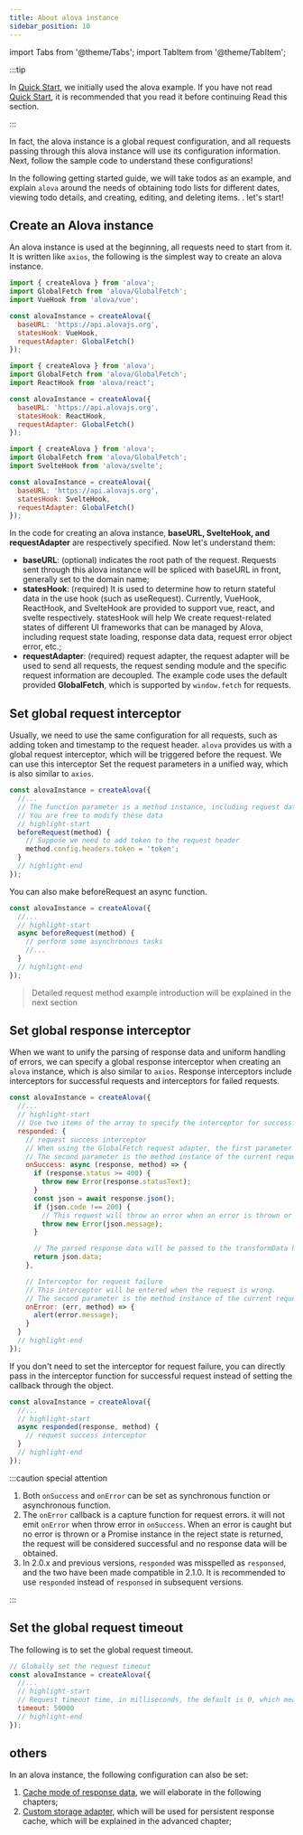 ```yaml
---
title: About alova instance
sidebar_position: 10
---
```


import Tabs from '@theme/Tabs';
import TabItem from '@theme/TabItem';

:::tip

In [Quick Start](/get-started/quick-start), we initially used the alova example. If you have not read [Quick Start](/get-started/quick-start), it is recommended that you read it before continuing Read this section.

:::

In fact, the alova instance is a global request configuration, and all requests passing through this alova instance will use its configuration information. Next, follow the sample code to understand these configurations!

In the following getting started guide, we will take todos as an example, and explain `alova` around the needs of obtaining todo lists for different dates, viewing todo details, and creating, editing, and deleting items. . let's start!

## Create an Alova instance

An alova instance is used at the beginning, all requests need to start from it. It is written like `axios`, the following is the simplest way to create an alova instance.

<Tabs groupId="framework">
<TabItem value="1" label="vue">

```javascript
import { createAlova } from 'alova';
import GlobalFetch from 'alova/GlobalFetch';
import VueHook from 'alova/vue';

const alovaInstance = createAlova({
  baseURL: 'https://api.alovajs.org',
  statesHook: VueHook,
  requestAdapter: GlobalFetch()
});
```

</TabItem>
<TabItem value="2" label="react">

```javascript
import { createAlova } from 'alova';
import GlobalFetch from 'alova/GlobalFetch';
import ReactHook from 'alova/react';

const alovaInstance = createAlova({
  baseURL: 'https://api.alovajs.org',
  statesHook: ReactHook,
  requestAdapter: GlobalFetch()
});
```

</TabItem>
<TabItem value="3" label="svelte">

```javascript
import { createAlova } from 'alova';
import GlobalFetch from 'alova/GlobalFetch';
import SvelteHook from 'alova/svelte';

const alovaInstance = createAlova({
  baseURL: 'https://api.alovajs.org',
  statesHook: SvelteHook,
  requestAdapter: GlobalFetch()
});
```

</TabItem>
</Tabs>

In the code for creating an alova instance, **baseURL, SvelteHook, and requestAdapter** are respectively specified. Now let's understand them:

- **baseURL**: (optional) indicates the root path of the request. Requests sent through this alova instance will be spliced with baseURL in front, generally set to the domain name;
- **statesHook**: (required) It is used to determine how to return stateful data in the use hook (such as useRequest). Currently, VueHook, ReactHook, and SvelteHook are provided to support vue, react, and svelte respectively. statesHook will help We create request-related states of different UI frameworks that can be managed by Alova, including request state loading, response data data, request error object error, etc.;
- **requestAdapter**: (required) request adapter, the request adapter will be used to send all requests, the request sending module and the specific request information are decoupled. The example code uses the default provided **GlobalFetch**, which is supported by `window.fetch` for requests.

## Set global request interceptor

Usually, we need to use the same configuration for all requests, such as adding token and timestamp to the request header. `alova` provides us with a global request interceptor, which will be triggered before the request. We can use this interceptor Set the request parameters in a unified way, which is also similar to `axios`.

```javascript
const alovaInstance = createAlova({
  //...
  // The function parameter is a method instance, including request data such as url, params, data, headers, etc.
  // You are free to modify these data
  // highlight-start
  beforeRequest(method) {
    // Suppose we need to add token to the request header
    method.config.headers.token = 'token';
  }
  // highlight-end
});
```

You can also make beforeRequest an async function.

```javascript
const alovaInstance = createAlova({
  //...
  // highlight-start
  async beforeRequest(method) {
    // perform some asynchronous tasks
    //...
  }
  // highlight-end
});
```

> Detailed request method example introduction will be explained in the next section

## Set global response interceptor

When we want to unify the parsing of response data and uniform handling of errors, we can specify a global response interceptor when creating an `alova` instance, which is also similar to `axios`. Response interceptors include interceptors for successful requests and interceptors for failed requests.

```javascript
const alovaInstance = createAlova({
  //...
  // highlight-start
  // Use two items of the array to specify the interceptor for successful request and the interceptor for failed request
  responded: {
    // request success interceptor
    // When using the GlobalFetch request adapter, the first parameter receives the Response object
    // The second parameter is the method instance of the current request, you can use it to synchronize the configuration information before and after the request
    onSuccess: async (response, method) => {
      if (response.status >= 400) {
        throw new Error(response.statusText);
      }
      const json = await response.json();
      if (json.code !== 200) {
        // This request will throw an error when an error is thrown or a Promise instance in the reject state is returned
        throw new Error(json.message);
      }

      // The parsed response data will be passed to the transformData hook function of the method instance, and these functions will be explained later
      return json.data;
    },

    // Interceptor for request failure
    // This interceptor will be entered when the request is wrong.
    // The second parameter is the method instance of the current request, you can use it to synchronize the configuration information before and after the request
    onError: (err, method) => {
      alert(error.message);
    }
  }
  // highlight-end
});
```

If you don't need to set the interceptor for request failure, you can directly pass in the interceptor function for successful request instead of setting the callback through the object.

```javascript
const alovaInstance = createAlova({
  //...
  // highlight-start
  async responded(response, method) {
    // request success interceptor
  }
  // highlight-end
});
```

:::caution special attention

1. Both `onSuccess` and `onError` can be set as synchronous function or asynchronous function.
2. The `onError` callback is a capture function for request errors. it will not emit `onError` when throw error in `onSuccess`. When an error is caught but no error is thrown or a Promise instance in the reject state is returned, the request will be considered successful and no response data will be obtained.
3. In 2.0.x and previous versions, `responded` was misspelled as `responsed`, and the two have been made compatible in 2.1.0. It is recommended to use `responded` instead of `responsed` in subsequent versions.

:::

## Set the global request timeout

The following is to set the global request timeout.

```javascript
// Globally set the request timeout
const alovaInstance = createAlova({
  //...
  // highlight-start
  // Request timeout time, in milliseconds, the default is 0, which means never timeout
  timeout: 50000
  // highlight-end
});
```

## others

In an alova instance, the following configuration can also be set:

1. [Cache mode of response data](/learning/response-cache), we will elaborate in the following chapters;
2. [Custom storage adapter](/advanced/custom-storage-adapter), which will be used for persistent response cache, which will be explained in the advanced chapter;
